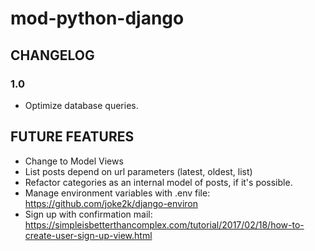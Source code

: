 # mod-python-django

## CHANGELOG

### 1.0

- Optimize database queries.

## FUTURE FEATURES

- Change to Model Views
- List posts depend on url parameters (latest, oldest, list)
- Refactor categories as an internal model of posts, if it's possible.
- Manage environment variables with .env file: https://github.com/joke2k/django-environ
- Sign up with confirmation mail: https://simpleisbetterthancomplex.com/tutorial/2017/02/18/how-to-create-user-sign-up-view.html